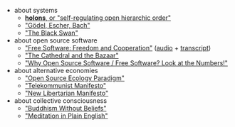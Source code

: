 ---
---

- about systems
  - [**holons**, or "self-regulating open hierarchic order"](http://en.wikipedia.org/wiki/Holon_%28philosophy%29)
  - ["Gödel, Escher, Bach"](http://en.wikipedia.org/wiki/G%C3%B6del,_Escher,_Bach)
  - ["The Black Swan"](http://www.black-swans-explained.com/)
- about open source software
  - ["Free Software: Freedom and Cooperation"](http://punkcast.com/64/index.html) ([audio](http://audio-video-dev.gnu.org/video/66/richard-m-stallmans-speech-fre) + [transcript](http://www.gnu.org/events/rms-nyu-2001-transcript.txt))
  - ["The Cathedral and the Bazaar"](http://www.catb.org/~esr/writings/homesteading/)
  - ["Why Open Source Software / Free Software? Look at the Numbers!"](http://www.dwheeler.com/oss_fs_why.html)
- about alternative economies
  - ["Open Source Ecology Paradigm"](http://opensourceecology.org/wiki/Open_Source_Ecology_Paradigm)
  - ["Telekommunist Manifesto"](http://telekommunisten.net/the-telekommunist-manifesto/)
  - ["New Libertarian Manifesto"](http://agorism.info/docs/NewLibertarianManifesto.pdf)
- about collective consciousness
  - ["Buddhism Without Beliefs"](http://alexox.com/sangha/StephenBatchelor-BuddhismwithoutBeliefs.pdf)
  - ["Meditation in Plain English"](http://www.urbandharma.org/udharma4/mpe1-4.html)